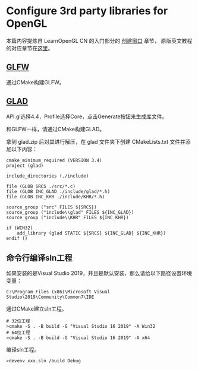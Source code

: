# Configure 3rd party libraries for OpenGL

本篇内容提炼自 LearnOpenGL CN 的入门部分的 [创建窗口](https://learnopengl-cn.github.io/01%20Getting%20started/02%20Creating%20a%20window/) 章节，
原版英文教程的对应章节在[这里](https://learnopengl.com/Getting-started/Creating-a-window)。

## [GLFW](https://www.glfw.org)

通过CMake构建GLFW。

## [GLAD](https://glad.dav1d.de)

API.gl选择4.4，Profile选择Core，点击Generate按钮来生成库文件。

和GLFW一样，请通过CMake构建GLAD。

拿到 glad.zip 后对其进行解压，在 glad 文件夹下创建 CMakeLists.txt 文件并添加以下内容：

```
cmake_minimum_required (VERSION 3.4)
project (glad)

include_directories (./include)

file (GLOB SRCS ./src/*.c)
file (GLOB INC_GLAD ./include/glad/*.h)
file (GLOB INC_KHR ./include/KHR/*.h)

source_group ("src" FILES ${SRCS})
source_group ("include\\glad" FILES ${INC_GLAD})
source_group ("include\\KHR" FILES ${INC_KHR})

if (WIN32)
    add_library (glad STATIC ${SRCS} ${INC_GLAD} ${INC_KHR})
endif ()
```

## 命令行编译sln工程

如果安装的是Visual Studio 2019，并且是默认安装，那么请给以下路径设置环境变量：

```
C:\Program Files (x86)\Microsoft Visual Studio\2019\Community\Common7\IDE
```

通过CMake建立sln工程。

```
# 32位工程
>cmake -S . -B build -G "Visual Studio 16 2019" -A Win32
# 64位工程
>cmake -S . -B build -G "Visual Studio 16 2019" -A x64
```

编译sln工程。

```
>devenv xxx.sln /build Debug
```
